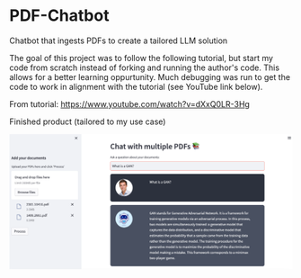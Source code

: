 # PDF-Chatbot
Chatbot that ingests PDFs to create a tailored LLM solution

The goal of this project was to follow the following tutorial, but start my code from scratch instead of forking and running the author's code. This allows for a better learning oppurtunity. Much debugging was run to get the code to work in alignment with the tutorial (see YouTube link below).

From tutorial: https://www.youtube.com/watch?v=dXxQ0LR-3Hg

Finished product (tailored to my use case)

![Alt text](app_image.png)
